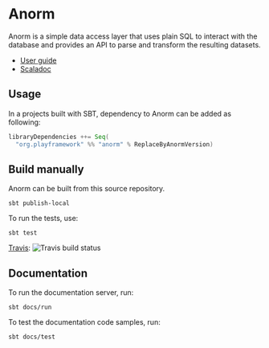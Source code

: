 # Anorm

Anorm is a simple data access layer that uses plain SQL to interact with the database and provides an API to parse and transform the resulting datasets.

- [User guide](docs/manual/working/scalaGuide/main/sql/ScalaAnorm.md)
- [Scaladoc](https://oss.sonatype.org/service/local/repositories/releases/archive/org/playframework/anorm_2.12/2.6.0/anorm_2.12-2.6.0-javadoc.jar/!/index.html)

## Usage

In a projects built with SBT, dependency to Anorm can be added as following:

```scala
libraryDependencies ++= Seq(
  "org.playframework" %% "anorm" % ReplaceByAnormVersion)
```

## Build manually

Anorm can be built from this source repository.

    sbt publish-local

To run the tests, use:

    sbt test

[Travis](https://travis-ci.org/playframework/anorm): ![Travis build status](https://travis-ci.org/playframework/anorm.svg?branch=master)

## Documentation

To run the documentation server, run:

    sbt docs/run

To test the documentation code samples, run:

    sbt docs/test
